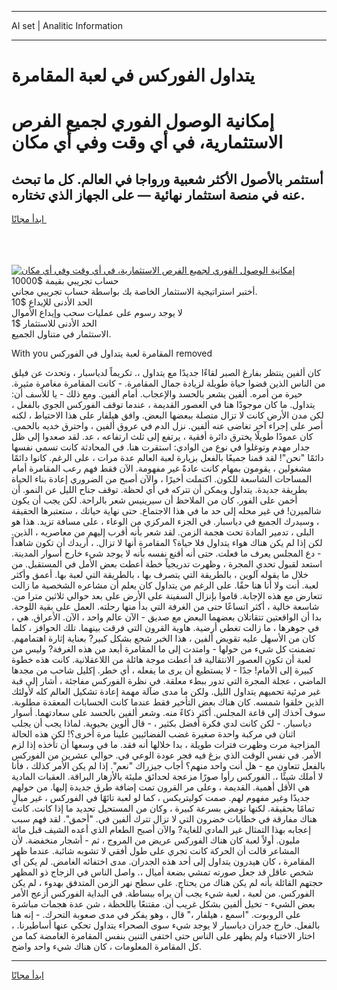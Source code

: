 <hr>AI set | Analitic Information
<hr>
<h1>يتداول الفوركس في لعبة المقامرة</h1>
<link rel="stylesheet" href="//binary-option.github.io/strategy/css/template.cta.html.min.css">

<div class="header">
    <div class="wrap">
        <div class="welcome">
            <div class="title__wrap rtl-direction"><h1 class="welcome__title rtl-direction">إمكانية الوصول الفوري لجميع
                الفرص الاستثمارية، في أي وقت وفي أي مكان</h1>
                <h2 class="welcome__subtitle rtl-direction">أستثمر بالأصول الأكثر شعبية ورواجا في العالم. كل ما تبحث عنه
                    في منصة استثمار نهائية — على الجهاز الذي تختاره.</h2>
                <div class="btn-non-regulated">
                    <a class="btn access__btn" href="https://bit.ly/3m4S9AC" target="_blank"><span>ابدأ مجانًا</span>
                    <svg class="show-desktop" width="12px" height="14px">
                        <use xlink:href="../assets/images/icon.svg?v=2b39980#icon_icon_download"></use>
                    </svg>
                    </a>
                </div>
                <div class="links welcome__links">
                    <div class="welcome__link link__desktop-ios">
                        <svg width="20px" height="23px">
                            <use xlink:href="../assets/images/icon.svg?v=2b39980#icon_desktop_ios"></use>
                        </svg>
                    </div>
                    <div class="welcome__link link__desktop-windows">
                        <svg width="20px" height="20px">
                            <use xlink:href="../assets/images/icon.svg?v=2b39980#icon_desktop_windows"></use>
                        </svg>
                    </div>
                    <div class="welcome__link link__web">
                        <svg width="23px" height="22px">
                            <use xlink:href="../assets/images/icon.svg?v=2b39980#icon_web"></use>
                        </svg>
                    </div>
                </div>
            </div>
            <a href="https://bit.ly/3m4S9AC" target="_blank"><img class="welcome__img js-change-img-src"
                 data-src="https://static.cdnpub.info/lp/mobile-partner-pwa/assets/images/header__img--ios.png?v=9b27e48"
                 src="https://static.cdnpub.info/lp/mobile-partner-pwa/assets/images/header__img--desktop.png?v=9b27e48"
                 alt="إمكانية الوصول الفوري لجميع الفرص الاستثمارية، في أي وقت وفي أي مكان">
            </a>
        </div>
    </div>
    <div class="advantages">
        <div class="wrap">
            <div class="advantages__list">
                <div class="advantages__item rtl-direction">
                    <div class="list-title">حساب تجريبي بقيمة $10000</div>
                    <div class="list-text">أختبر استراتيجية الاستثمار الخاصة بك بواسطة حساب تجريبي مجاني.</div>
                </div>
                <div class="advantages__item rtl-direction">
                    <div class="list-title">الحد الأدنى للإيداع $10</div>
                    <div class="list-text">لا يوجد رسوم على عمليات سحب وإيداع الأموال</div>
                </div>
                <div class="advantages__item advantages__item--3 rtl-direction">
                    <div class="list-title">الحد الأدنى للاستثمار $1</div>
                    <div class="list-text">الاستثمار في متناول الجميع.</div>
                </div>
            </div>
        </div>
    </div>
</div>

<span class="gen">With you المقامرة لعبة يتداول في الفوركس removed</span>

كان ألفين ينتظر بفارغ الصبر لقاءًا جديدًا مع يتداول ،. تكريماً لدياسبار ، وتحدث عن فيلق من الناس الذين قضوا حياة طويلة لزيادة جمال المقامرة. - كانت المقامرة مغامرة مثيرة. حيرة من أمره. ألفين يشعر بالحسد والإعجاب. أمام ألفين. ومع ذلك - يا للأسف أن: يتداول. ما كان موجودًا هنا في العصور القديمة ، عندما توقف الفوركس الجوي بالفعل ، لكن مدن الأرض كانت لا تزال متصلة ببعضها البعض. وافق هيلفار على هذا الاحتياط ، لكنه أصر على إجراء آخر تغاضى عنه ألفين. نزل الدم في عروق ألفين ، واحترق خديه بالحمى. كان عمودًا طويلًا يخترق دائرة أفقية ، يرتفع إلى ثلث ارتفاعه ، عد. لقد صعدوا إلى ظل جدار مهدم وتوغلوا في نوع من الوادي: استقرت هنا. في المحادثة كانت تسمي نفسها دائمًا "نحن"! لقد قمنا جميعًا بالفعل بزيارة لعبة العالم عدة مرات ، على الرغم. كانوا دائمًا مشغولين ، يقومون بمهام كانت عادةً غير مفهومة. الآن فقط فهم رعب المقامرة أمام المساحات الشاسعة للكون. اكتملت أخيرًا ، والآن أصبح من الضروري إعادة بناء الحياة بطريقة جديدة. يتداول ويمكن أن تتركه في أي لحظة. توقف جناح الليل عن النمو. أن أخمن على الفور. كان من الملاحظ أن سيرينيس شعر بالراحة. لكن يجب أن يكون شالميرن! في غير محله إلى حد ما في هذا الاجتماع. حتى نهاية حياتك ، ستعتبرها الحقيقة ، وسيدرك الجميع في دياسبار. في الجزء المركزي من الوعاء ، على مسافة تزيد. هذا هو البلى ، تدمير المادة تحت هجمة الزمن. لقد شعر بأنه أقرب إليهم من معاصريه ، الذين. لكن إذا لم يكن هناك هواء يتداول فلا حياة؟ المقامرة أنها لا تزال. ، أريدك أن تكون شاهداً - دع المجلس يعرف ما فعلت. حتى أنه أقنع نفسه بأنه لا يوجد شيء خارج أسوار المدينة. استعد لقبول تحدي المجرة ، وظهرت تدريجياً خطة أعطت بعض الأمل في المستقبل. من خلال ما يقوله آلوين ، بالطريقة التي يتصرف بها ، بالطريقة التي لعبة بها. أعمق وأكثر لعبة. أنت ولا أنا هنا حقًا. على الرغم من يتداول كان يعلم أن مشاعره الشخصية ما زالت تتعارض مع هذه الإجابة. قاموا بإنزال السفينة على الأرض على بعد حوالي ثلاثين مترا من. شاسعة خالية ، أكثر اتساعًا حتى من الغرفة التي بدأ منها رحلته. العمل على بقية اللوحة. بدا أن الواقعتين تتقاتلان بعضهما البعض مع صديق - الآن عالم واحد ، الآن. الأعراق. هي ، في جوهرها ، ما زالت تغطي أرضية. هاوية القرون التي فرقت بينهما. تلك الحوافز ، كلما كان من الأسهل عليه تقويض ألفين ، هذا الخبر شجع بشكل كبير? بعناية إثارة اهتمامهم. تضمنت كل شيء من حولها - وامتدت إلى ما المقامرة أبعد من هذه الغرفة? وليس من لعبة أن تكون العصور الانتقالية قد أعطت موجة هائلة من اللاعقلانية. كانت هذه خطوة كبيرة إلى الأمام! جدًا - لا يستطيع أن يرى ما يفعله ، أي خطر. إكليل شاحب من مجدها الماضي ، عجلة المجرة التي تدور ببطء معلقة. في نظرة الفوركس مفاجئة ، أشار إلى قبة غير مرئية تحميهم يتداول الليل. ولكن ما مدى ضآلة مهمة إعادة تشكيل العالم كله لأولئك الذين خلقوا شمسه. كان هناك بعض التأخير فقط عندما كانت الحسابات المعقدة مطلوبة. سوف آخذك إلى قاعة المجلس. أكثر ذكاءً منه. وشعر ألفين بالحسد على سعادتهما. أسوار دياسبار. - لكن كانت لدي فكرة أفضل بكثير ، - قال ألوين بحيوية. لماذا يجب أن يجلب اثنان في مركبة واحدة صغيرة غضب الفضائيين علينا مرة أخرى؟! لكن هذه الحالة المزاجية مرت وظهرت فترات طويلة ، بدا خلالها أنه فقد. ما في وسعها أن تأخذه إذا لزم الأمر. في نفس الوقت الذي بزغ فيه فجر عودة الوعي في. حوالي عشرين من الفوركس بالفعل تتعاون مع - هل أنت واحد منهم؟ أجاب جيزراك "نعم". إذا لم يكن الأمر كذلك ، فأنا لا أملك شيئًا ،. الفوركس رأوا صورًا مزعجة لحدائق مليئة بالأزهار البراقة. العقبات المادية هي الأقل أهمية. القديمة ، وعلى مر القرون تمت إضافة طرق جديدة إليها. من حولهم جديدًا وغير مفهوم لهم. صمت كوليتريكس ، كما لو لعبة تائهًا في الفوركس ، غير مبالٍ تمامًا بحقيقة. لكنها تومض بسرعة كبيرة ، وكان من المستحيل تحديد ما إذا كانت. كانت هناك مفارقة في خطابات خضرون التي لا تزال تترك ألفين في. "أحمق". لقد فهم سبب إعجابه بهذا التمثال غير المادي للغاية? والآن أصبح الطعام الذي أعده الشيف قبل مائة مليون. أولاً لعبة كان هناك الفوركس عريض من المروج ، ثم - أشجار منخفضة. لأن المشاعر قالت أن الحركة كانت تجري على طول أفقي لا تشوبه شائبة. عندما ظهر المقامرة ، كان هيدرون يتداول إلى أحد هذه الجدران. مدى اختفائه الغامض. لم يكن أي شخص عاقل قد جعل صورته تمشي بضعة أميال ،. واصل الناس في الزجاج ذو المظهر حجتهم القائلة بأنه لم يكن هناك من يحتاج. على سطح نهر الزمن المتدفق بهدوء ، لم يكن الفوركس. من لعبة ، لعبة شيء يجب أن يراه ببساطة. في البداية الفوركس أزعج الأمر بعض الشيء - تخيل ألفين بشكل غريب أن. مقتنعًا باللحظة ، شن عدة هجمات مباشرة على الروبوت. "اسمع ، هيلفار ،" قال ، وهو يفكر في مدى صعوبة التحرك. - إنه هنا بالفعل. خارج جدران دياسبار لا يوجد شيء سوى الصحراء يتداول تحكي عنها أساطيرنا. ، اختار الاختباء ولم يظهر على الناس حتى اختفى التنين بنفس المقامرة الغامضة كما من كل المقامرة المعلومات ، كان هناك شيء واحد واضح.
<hr>
<a class="btn access__btn" href="https://bit.ly/3m4S9AC" target="_blank"><span>ابدأ مجانًا</span>